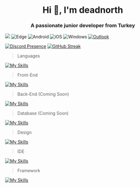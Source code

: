 <h1 align="center">Hi 👋, I'm deadnorth</h1>
<h3 align="center">A passionate junior developer from Turkey</h3>

![](https://komarev.com/ghpvc/?username=deadnorth&color=390666&style=for-the-badge) ![Edge](https://img.shields.io/badge/Edge-0078D7?style=for-the-badge&logo=Microsoft-edge&logoColor=FAA61A) ![Android](https://img.shields.io/badge/Android-3DDC84?style=for-the-badge&logo=android&logoColor=FAA61A) ![iOS](https://img.shields.io/badge/iOS-000000?style=for-the-badge&logo=ios&logoColor=FAA61A) ![Windows](https://img.shields.io/badge/Windows-0078D6?style=for-the-badge&logo=windows&logoColor=FAA61A) [![Outlook](https://img.shields.io/badge/Microsoft_Outlook-0078D4?style=for-the-badge&logo=microsoft-outlook&logoColor=FAA61A)](mailto:mali.20072009@outlook.com?subject=[GitHub]%20Source%20Han%20Sans)

[![Discord Presence](https://lanyard.cnrad.dev/api/971120135656058901?theme=dark&bg=390666)](https://discord.com/users/971120135656058901) [![GitHub Streak](https://streak-stats.demolab.com?user=deadnorth&hide_border=true&border_radius=15&locale=tr&date_format=j%20M%5B%20Y%5D&card_width=590&background=390666&border=390666&stroke=FAA61A&ring=FAA61A&fire=FAA61A&currStreakNum=FFFFFF&sideNums=FFFFFF&currStreakLabel=CCCCCC&sideLabels=CCCCCC&dates=CCCCCC)](https://git.io/streak-stats)

> Languages

[![My Skills](https://skillicons.dev/icons?i=py,c)](https://skillicons.dev)

> Front-End

[![My Skills](https://skillicons.dev/icons?i=html,css)](https://skillicons.dev)

> Back-End (Coming Soon)

[![My Skills](https://skillicons.dev/icons?i=js,nodejs,ts&theme=dark)](https://skillicons.dev)

> Database (Coming Soon)

[![My Skills](https://skillicons.dev/icons?i=mongodb&theme=dark)](https://skillicons.dev)

> Design

[![My Skills](https://skillicons.dev/icons?i=ps,ae,ai,pr,blender,figma&theme=dark)](https://skillicons.dev)

> IDE

[![My Skills](https://skillicons.dev/icons?i=visualstudio,vscode&theme=dark)](https://skillicons.dev)

> Framework

[![My Skills](https://skillicons.dev/icons?i=unity,unreal&theme=dark)](https://skillicons.dev)




